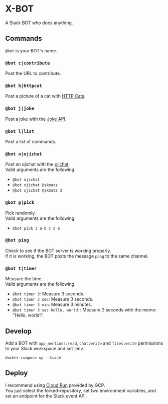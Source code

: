 # X-BOT

A Slack BOT who does anything.

## Commands

`@bot` is your BOT's name.

### `@bot c|contribute`

Post the URL to contribute.

### `@bot h|httpcat`

Post a picture of a cat with [HTTP Cats](https://http.cat).

### `@bot j|joke`

Post a joke with the [Joke API](https://github.com/15Dkatz/official_joke_api).

### `@bot l|list`

Post a list of commands.

### `@bot o|ojichat`

Post an ojichat with the [ojichat](https://github.com/greymd/ojichat).  
Valid arguments are the following.

- `@bot ojichat`
- `@bot ojichat @skmatz`
- `@bot ojichat @skmatz 3`

### `@bot p|pick`

Pick randomly.  
Valid arguments are the following.

- `@bot pick 3 a b c d e`

### `@bot ping`

Check to see if the BOT server is working properly.  
If it is working, the BOT posts the message `pong` to the same channel.

### `@bot t|timer`

Measure the time.  
Valid arguments are the following.

- `@bot timer 3`: Measure 3 seconds.
- `@bot timer 3 sec`: Measure 3 seconds.
- `@bot timer 3 min`: Measure 3 minutes.
- `@bot timer 3 sec Hello, world!`: Measure 3 seconds with the memo: "Hello, world!".

## Develop

Add a BOT with `app_mentions:read`, `chat:write` and `files:write` permissions to your Slack workspace and set .env.

```
docker-compose up --build
```

## Deploy

I recommend using [Cloud Run](https://cloud.google.com/run) provided by GCP.  
You just select the forked-repository, set two environment variables, and set an endpoint for the Slack event API.
